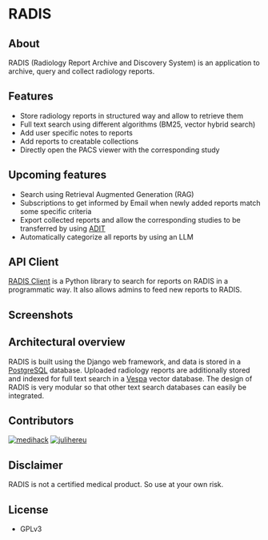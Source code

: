 # RADIS

## About

RADIS (Radiology Report Archive and Discovery System) is an application to archive, query and collect radiology reports.

## Features

- Store radiology reports in structured way and allow to retrieve them
- Full text search using different algorithms (BM25, vector hybrid search)
- Add user specific notes to reports
- Add reports to creatable collections
- Directly open the PACS viewer with the corresponding study

## Upcoming features

- Search using Retrieval Augmented Generation (RAG)
- Subscriptions to get informed by Email when newly added reports match some specific criteria
- Export collected reports and allow the corresponding studies to be transferred by using [ADIT](https://github.com/openradx/adit)
- Automatically categorize all reports by using an LLM

## API Client

[RADIS Client](https://github.com/openradx/radis-client) is a Python library to search for reports on RADIS in a programmatic way. It also allows admins to feed new reports to RADIS.

## Screenshots

## Architectural overview

RADIS is built using the Django web framework, and data is stored in a [PostgreSQL](https://www.postgresql.org/) database. Uploaded radiology reports are additionally stored and indexed for full text search in a [Vespa](https://vespa.ai/) vector database. The design of RADIS is very modular so that other text search databases can easily be integrated.

## Contributors

[![medihack](https://github.com/medihack.png?size=50)](https://github.com/medihack)
[![julihereu](https://github.com/julihereu.png?size=50)](https://github.com/julihereu)

## Disclaimer

RADIS is not a certified medical product. So use at your own risk.

## License

- GPLv3
